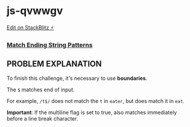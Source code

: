 # js-qvwwgv

[Edit on StackBlitz ⚡️](https://stackblitz.com/edit/js-qvwwgv)

### [Match Ending String Patterns](https://www.freecodecamp.org/learn/javascript-algorithms-and-data-structures/regular-expressions/match-ending-string-patterns)

## PROBLEM EXPLANATION
To finish this challenge, it's necessary to use **boundaries**.

The `$` matches end of input.

For example, `/t$/` does not match the `t` in `eater`, but does match it in `eat`.

**Important**: If the multiline flag is set to true, also matches immediately before a line break character.
